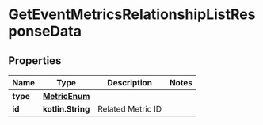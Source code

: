 
# GetEventMetricsRelationshipListResponseData

## Properties
| Name | Type | Description | Notes |
| ------------ | ------------- | ------------- | ------------- |
| **type** | [**MetricEnum**](MetricEnum.md) |  |  |
| **id** | **kotlin.String** | Related Metric ID |  |



